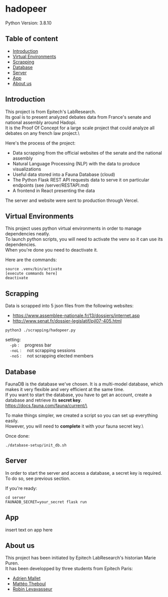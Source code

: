 # hadopeer

Python Version: 3.8.10

## Table of content

  - [Introduction](#introduction)
  - [Virtual Environments](#virtual-environments)
  - [Scrapping](#scrapping)
  - [Database](#database)
  - [Server](#server)
  - [App](#app)
  - [About us](#about-us)

## Introduction

This project is from Epitech's LabResearch.\
Its goal is to present analyzed debates data from France's senate and national assembly around Hadopi.\
It is the Proof Of Concept for a large scale project that could analyze all debates on any french law project.\

Here's the process of the project:
- Data scrapping from the official websites of the senate and the national assembly
- Natural Language Processing (NLP) with the data to produce visualizations
- Useful data stored into a Fauna Database (cloud)
- The Python Flask REST API requests data to serve it on particular endpoints (see /server/RESTAPI.md)
- A frontend in React presenting the data

The server and website were sent to production through Vercel.

## Virtual Environments

This project uses python virtual environments in order to manage dependencies neatly.\
To launch python scripts, you will need to activate the venv so it can use its dependencies.\
When you're done you need to deactivate it.

Here are the commands:
```
source .venv/bin/activate
[execute commands here]
deactivate
```

## Scrapping

Data is scrapped into 5 json files from the following websites:
- https://www.assemblee-nationale.fr/13/dossiers/internet.asp
- http://www.senat.fr/dossier-legislatif/pjl07-405.html

```
python3 ./scrapping/hadopeer.py
```

setting:\
&emsp;`-pb` :&emsp; progress bar\
&emsp;`-noL` :&emsp; not scrapping sessions\
&emsp;`-noS` :&emsp; not scrapping elected members

## Database

FaunaDB is the database we've chosen. It is a multi-model database, which makes it very flexible and very efficient at the same time.\
If you want to start the database, you have to get an account, create a database and retrieve its **secret key**.\
https://docs.fauna.com/fauna/current/\

To make things simpler, we created a script so you can set up everything easily.\
However, you will need to **complete** it with your fauna secret key.\

Once done:
```
./database-setup/init_db.sh
```

## Server

In order to start the server and access a database, a secret key is required.\
To do so, see previous section.

If you're ready:
```
cd server
FAUNADB_SECRET=your_secret flask run
```

## App

insert text on app here

## About us

This project has been initiated by Epitech LabResearch's historian Marie Puren.\
It has been developped by three students from Epitech Paris:
- [Adrien Mallet](https://github.com/jack-a-dit)
- [Mattéo Theboul](https://github.com/MTheboul)
- [Robin Levavasseur](https://github.com/YummyGyros)